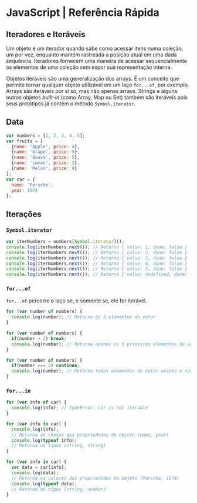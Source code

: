 # JavaScript | Referência Rápida

## Iteradores e Iteráveis

Um objeto é um iterador quando sabe como acessar itens numa coleção, um por vez, enquanto mantém rastreada a posição atual em uma dada sequência. Iteradores fornecem uma maneira de acessar sequencialmente os elementos de uma coleção sem expor sua representação interna.

Objetos iteráveis são uma generalização dos arrays. É um conceito que permite tornar qualquer objeto utilizável em um laço `for...of`, por exemplo. Arrays são iteráveis por si só, mas não apenas arrays. Strings e alguns outros objetos _built-in_ (como Array, Map ou Set) também são iteráveis pois seus protótipos já contém o método `Symbol.iterator`.

## Data

```javascript
var numbers = [1, 2, 3, 4, 5];
var fruits = [
  {name: 'Apple', price: 4},
  {name: 'Grape', price: 9},
  {name: 'Guava', price: 5},
  {name: 'Lemon', price: 3},
  {name: 'Melon', price: 9}
];
var car = {
  name: 'Porsche',
  year: 1974
};
```

## Iterações

### `Symbol.iterator`

```javascript
var iterNumbers = numbers[Symbol.iterator]();
console.log(iterNumbers.next()); // Retorna { value: 1, done: false }
console.log(iterNumbers.next()); // Retorna { value: 2, done: false }
console.log(iterNumbers.next()); // Retorna { value: 3, done: false }
console.log(iterNumbers.next()); // Retorna { value: 4, done: false }
console.log(iterNumbers.next()); // Retorna { value: 5, done: false }
console.log(iterNumbers.next()); // Retorna { value: undefined, done: true }
```

### `for...of`

`for...of` percorre o laço se, e somente se, ele for iterável.

```javascript
for (var number of numbers) {
  console.log(number); // Retorna os 5 elementos do vetor
}

for (var number of numbers) {
  if(number > 3) break;
  console.log(number); // Retorna apenas os 3 primeiros elementos do vetor
}

for (var number of numbers) {
  if(number === 3) continue;
  console.log(number); // Retorna todos elementos do vetor exceto o número 3
}
```

### `for...in`

```javascript
for (var info of car) {
  console.log(info); // TypeError: car is not iterable
}

for (var info in car) {
  console.log(info);
  // Retorna as chaves das propriedades do objeto (name, year)
  console.log(typeof info);
  // Retorna os tipos (string, string)
}

for (var info in car) {
  var data = car[info];
  console.log(data);
  // Retorna os valores das propriedades do objeto (Porsche, 1974)
  console.log(typeof data);
  // Retorna os tipos (string, number)
}
```
